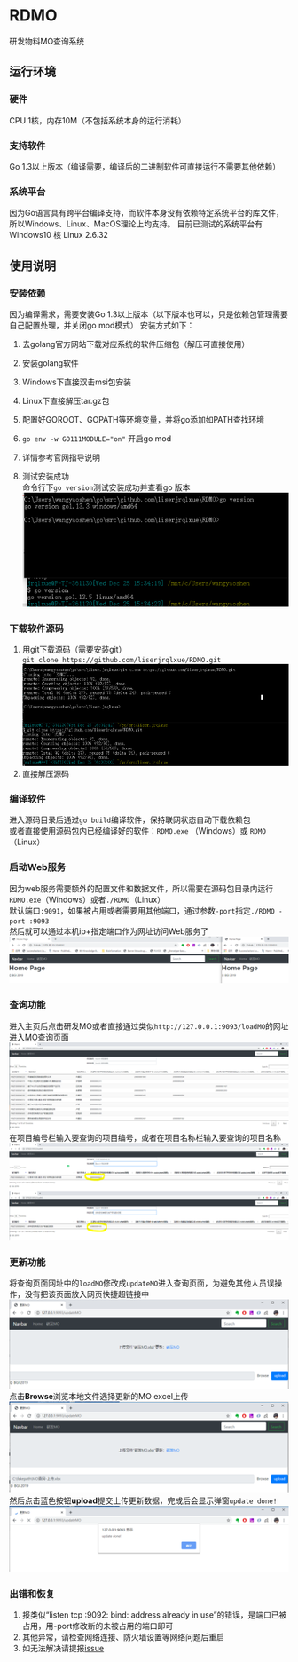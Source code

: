 # RDMO
研发物料MO查询系统

## 运行环境
### 硬件
CPU 1核，内存10M（不包括系统本身的运行消耗）

### 支持软件
Go 1.3以上版本（编译需要，编译后的二进制软件可直接运行不需要其他依赖）

### 系统平台
因为Go语言具有跨平台编译支持，而软件本身没有依赖特定系统平台的库文件，所以Windows、Linux、MacOS理论上均支持。
目前已测试的系统平台有Windows10 核 Linux 2.6.32

## 使用说明
### 安装依赖
因为编译需求，需要安装Go 1.3以上版本（以下版本也可以，只是依赖包管理需要自己配置处理，并关闭go mod模式）
安装方式如下：
1.	去golang官方网站下载对应系统的软件压缩包（解压可直接使用）

2.	安装golang软件

  1.	Windows下直接双击msi包安装
  2.	Linux下直接解压tar.gz包
  3.	配置好GOROOT、GOPATH等环境变量，并将go添加如PATH查找环境
  4.	`go env -w GO111MODULE="on"` 开启go mod
  5.	详情参考官网指导说明
    
3.	测试安装成功    
命令行下`go version`测试安装成功并查看go 版本
![](static/images/go.version.png) 

### 下载软件源码
1.	用git下载源码（需要安装git）  
`git clone https://github.com/liserjrqlxue/RDMO.git`
![](static/images/git.clone.RDMO.png) 
2.	直接解压源码

### 编译软件
进入源码目录后通过`go build`编译软件，保持联网状态自动下载依赖包  
或者直接使用源码包内已经编译好的软件：`RDMO.exe` （Windows）或 `RDMO`（Linux）

### 启动Web服务
因为web服务需要额外的配置文件和数据文件，所以需要在源码包目录内运行  
`RDMO.exe`（Windows）或者`./RDMO`（Linux）  
默认端口`:9091`，如果被占用或者需要用其他端口，通过参数`-port`指定`./RDMO -port :9093`  
然后就可以通过本机ip+指定端口作为网址访问Web服务了
![](static/images/RDMO.index.png) 

### 查询功能
进入主页后点击研发MO或者直接通过类似`http://127.0.0.1:9093/loadMO`的网址进入MO查询页面
![](static/images/loadMO.png) 
在项目编号栏输入要查询的项目编号，或者在项目名称栏输入要查询的项目名称
![](static/images/search.ProjectID.png) 
![](static/images/search.ProjectName.png) 

### 更新功能
将查询页面网址中的`loadMO`修改成`updateMO`进入查询页面，为避免其他人员误操作，没有把该页面放入网页快捷超链接中
![](static/images/uploadMO.png) 
点击**Browse**浏览本地文件选择更新的MO excel上传
![](static/images/Browse.png) 
然后点击蓝色按钮**upload**提交上传更新数据，完成后会显示弹窗`update done!`
![](static/images/update.donw.png) 
 
### 出错和恢复
1.	报类似“listen tcp :9092: bind: address already in use”的错误，是端口已被占用，用-port修改新的未被占用的端口即可
2.	其他异常，请检查网络连接、防火墙设置等网络问题后重启
3.	如无法解决请提报[issue](issue)

